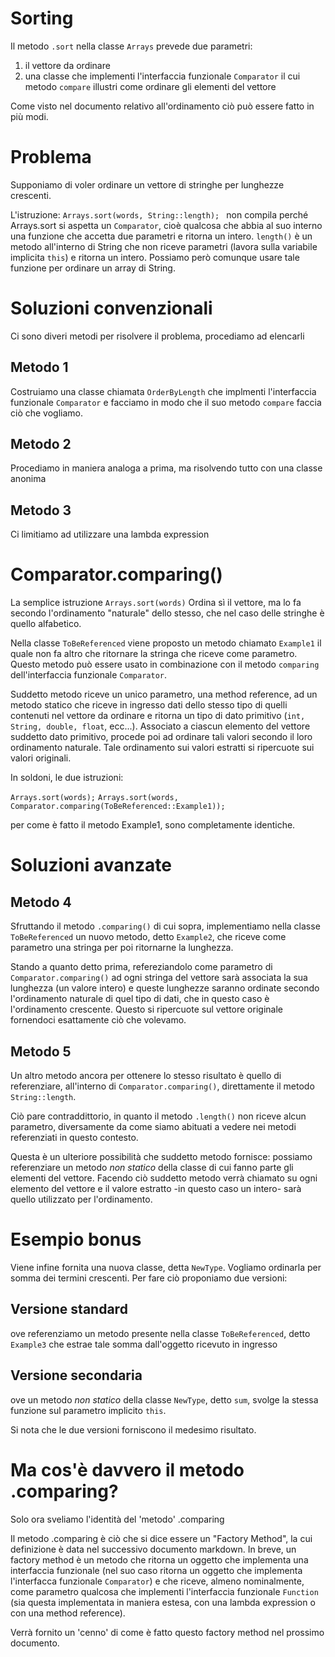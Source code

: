 # Sorting

Il metodo `.sort` nella classe `Arrays` prevede due parametri:
1) il vettore da ordinare
2) una classe che implementi l'interfaccia funzionale `Comparator` il cui metodo `compare` illustri come ordinare gli elementi del vettore


Come visto nel documento relativo all'ordinamento ciò può essere fatto in più modi.

# Problema

Supponiamo di voler ordinare un vettore di stringhe per lunghezze crescenti.

L'istruzione:
`Arrays.sort(words, String::length); `
non compila perché Arrays.sort si aspetta un `Comparator`, cioè qualcosa che abbia al suo interno una funzione che accetta due parametri e ritorna un intero. `length()` è un metodo all'interno di String che non riceve parametri (lavora sulla variabile implicita `this`) e ritorna un intero. Possiamo però comunque usare tale funzione per ordinare un array di String.

# Soluzioni convenzionali

Ci sono diveri metodi per risolvere il problema, procediamo ad elencarli




## Metodo 1
Costruiamo una classe chiamata `OrderByLength` che implmenti l'interfaccia funzionale `Comparator` e facciamo in modo che il suo metodo `compare` faccia ciò che vogliamo.

## Metodo 2
Procediamo in maniera analoga a prima, ma risolvendo tutto con una classe anonima

## Metodo 3
Ci limitiamo ad utilizzare una lambda expression


# Comparator.comparing()

La semplice istruzione
`Arrays.sort(words)`
Ordina sì il vettore, ma lo fa secondo l'ordinamento "naturale" dello stesso, che nel caso delle stringhe è quello alfabetico.

Nella classe `ToBeReferenced` viene proposto un metodo chiamato `Example1` il quale non fa altro che ritornare la stringa che riceve come parametro. Questo metodo può essere usato in combinazione con il metodo `comparing` dell'interfaccia funzionale `Comparator`.

Suddetto metodo riceve un unico parametro, una method reference, ad un metodo statico che riceve in ingresso dati dello stesso tipo di quelli contenuti nel vettore da ordinare e ritorna un tipo di dato primitivo (`int, String, double, float`, ecc...). Associato a ciascun elemento del vettore suddetto dato primitivo, procede poi ad ordinare tali valori secondo il loro ordinamento naturale. Tale ordinamento sui valori estratti si ripercuote sui valori originali.

In soldoni, le due istruzioni:

`Arrays.sort(words);`
`Arrays.sort(words, Comparator.comparing(ToBeReferenced::Example1));`

per come è fatto il metodo Example1, sono completamente identiche.


# Soluzioni avanzate

## Metodo 4
Sfruttando il metodo `.comparing()` di cui sopra, implementiamo nella classe `ToBeReferenced` un nuovo metodo, detto `Example2`, che riceve come parametro una stringa per poi ritornarne la lunghezza.

Stando a quanto detto prima, refereziandolo come parametro di `Comparator.comparing()` ad ogni stringa del vettore sarà associata la sua lunghezza (un valore intero) e queste lunghezze saranno ordinate secondo l'ordinamento naturale di quel tipo di dati, che in questo caso è l'ordinamento crescente. Questo si ripercuote sul vettore originale fornendoci esattamente ciò che volevamo.

## Metodo 5
Un altro metodo ancora per ottenere lo stesso risultato è quello di referenziare, all'interno di `Comparator.comparing()`, direttamente il metodo `String::length`.

Ciò pare contraddittorio, in quanto il metodo `.length()` non riceve alcun parametro, diversamente da come siamo abituati a vedere nei metodi referenziati in questo contesto.

Questa è un ulteriore possibilità che suddetto metodo fornisce: possiamo referenziare un metodo _non statico_ della classe di cui fanno parte gli elementi del vettore. Facendo ciò suddetto metodo verrà chiamato su ogni elemento del vettore e il valore estratto -in questo caso un intero- sarà quello utilizzato per l'ordinamento.

# Esempio bonus
Viene infine fornita una nuova classe, detta `NewType`. Vogliamo ordinarla per somma dei termini crescenti. Per fare ciò proponiamo due versioni:

## Versione standard
ove referenziamo un metodo presente nella classe `ToBeReferenced`, detto `Example3` che estrae tale somma dall'oggetto ricevuto in ingresso

## Versione secondaria
ove un metodo _non statico_ della classe `NewType`, detto `sum`, svolge la stessa funzione sul parametro implicito `this`.


Si nota che le due versioni forniscono il medesimo risultato.


# Ma cos'è davvero il metodo .comparing?

Solo ora sveliamo l'identità del 'metodo' .comparing

Il metodo .comparing è ciò che si dice essere un "Factory Method", la cui definizione è data nel successivo documento markdown. In breve, un factory method è un metodo che ritorna un oggetto che implementa una interfaccia funzionale (nel suo caso ritorna un oggetto che implementa l'interfacca funzionale `Comparator`) e che riceve, almeno nominalmente, come parametro qualcosa che implementi l'interfaccia funzionale `Function` (sia questa implementata in maniera estesa, con una lambda expression o con una method reference).

Verrà fornito un 'cenno' di come è fatto questo factory method nel prossimo documento.
